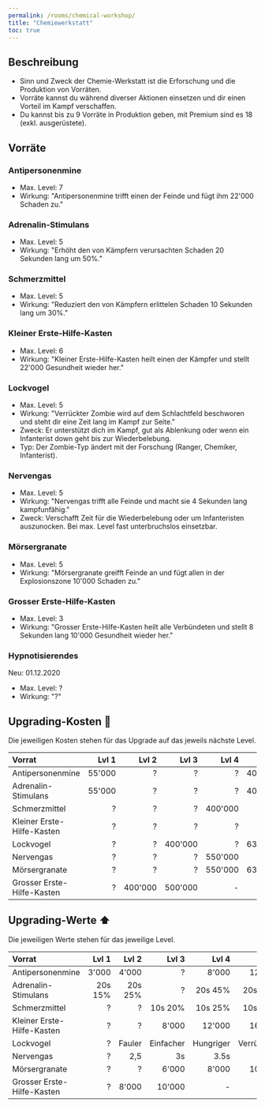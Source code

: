 ```yaml
---
permalink: /rooms/chemical-workshop/
title: "Chemiewerkstatt"
toc: true
---
```


## Beschreibung

* Sinn und Zweck der Chemie-Werkstatt ist die Erforschung und die Produktion von Vorräten. 
* Vorräte kannst du während diverser Aktionen einsetzen und dir einen Vorteil im Kampf verschaffen.
* Du kannst bis zu 9 Vorräte in Produktion geben, mit Premium sind es 18 (exkl. ausgerüstete).

## Vorräte

### Antipersonenmine

* Max. Level: 7
* Wirkung: "Antipersonenmine trifft einen der Feinde und fügt ihm 22'000 Schaden zu."

### Adrenalin-Stimulans

* Max. Level: 5
* Wirkung: "Erhöht den von Kämpfern verursachten Schaden 20 Sekunden lang um 50%."

### Schmerzmittel

* Max. Level: 5
* Wirkung: "Reduziert den von Kämpfern erlittelen Schaden 10 Sekunden lang um 30%."

### Kleiner Erste-Hilfe-Kasten

* Max. Level: 6
* Wirkung: "Kleiner Erste-Hilfe-Kasten heilt einen der Kämpfer und stellt 22'000 Gesundheit wieder her."

### Lockvogel

* Max. Level: 5
* Wirkung: "Verrückter Zombie wird auf dem Schlachtfeld beschworen und steht dir eine Zeit lang im Kampf zur Seite."
* Zweck: Er unterstützt dich im Kampf, gut als Ablenkung oder wenn ein Infanterist down geht bis zur Wiederbelebung.
* Typ: Der Zombie-Typ ändert mit der Forschung (Ranger, Chemiker, Infanterist).

### Nervengas

* Max. Level: 5
* Wirkung: "Nervengas trifft alle Feinde und macht sie 4 Sekunden lang kampfunfähig."
* Zweck: Verschafft Zeit für die Wiederbelebung oder um Infanteristen auszunocken. Bei max. Level fast unterbruchslos einsetzbar.

### Mörsergranate

* Max. Level: 5
* Wirkung: "Mörsergranate greifft Feinde an und fügt allen in der Explosionszone 10'000 Schaden zu."

### Grosser Erste-Hilfe-Kasten

* Max. Level: 3
* Wirkung: "Grosser Erste-Hilfe-Kasten heilt alle Verbündeten und stellt 8 Sekunden lang 10'000 Gesundheit wieder her."

### Hypnotisierendes 

Neu: 01.12.2020
* Max. Level: ?
* Wirkung: "?"



## Upgrading-Kosten :pill:

Die jeweiligen Kosten stehen für das Upgrade auf das jeweils nächste Level.

| Vorrat					 | Lvl 1     | Lvl 2     | Lvl 3     | Lvl 4     | Lvl 5     | Lvl 6     | Lvl 7     |
|:-------------------------- | ---------:| ---------:| ---------:| ---------:| ---------:| ---------:| ---------:|
| Antipersonenmine           |    55'000 |         ? |         ? |        ?  |  400'000  |         ? |   800'000 |
| Adrenalin-Stimulans        |    55'000 |         ? |         ? |        ?  |  400'000  |         - |         - |
| Schmerzmittel              |         ? |         ? |         ? |  400'000  |        ?  |         - |         - |
| Kleiner Erste-Hilfe-Kasten |         ? |         ? |         ? |        ?  |        ?  |   800'000 |         - |
| Lockvogel                  |         ? |         ? |   400'000 |        ?  |  630'000  |         - |         - |
| Nervengas                  |         ? |         ? |         ? |  550'000  |        ?  |         - |         - |
| Mörsergranate              |         ? |         ? |         ? |  550'000  |  630'000  |         - |         - |
| Grosser Erste-Hilfe-Kasten |         ? |   400'000 |   500'000 |        -  |        -  |         - |         - |


## Upgrading-Werte :arrow_up:

Die jeweiligen Werte stehen für das jeweilige Level.

| Vorrat					 | Lvl 1     |Lvl 2     | Lvl 3     | Lvl 4     | Lvl 5     | Lvl 6     | Lvl 7     |
|:-------------------------- | ---------:|---------:| ---------:| ---------:| ---------:| ---------:| ---------:|
| Antipersonenmine           |     3'000 |    4'000 |         ? |     8'000 |    12'000 |    16'000 |    22'000 |
| Adrenalin-Stimulans        |   20s 15% |  20s 25% |         ? |   20s 45% |   20s 50% |         - |         - |
| Schmerzmittel              |         ? |        ? |   10s 20% |   10s 25% |   10s 30% |         - |         - |
| Kleiner Erste-Hilfe-Kasten |         ? |        ? |     8'000 |    12'000 |    16'000 |    22'000 |         - |
| Lockvogel                  |         ? |   Fauler | Einfacher | Hungriger |Verrückter |         - |         - |
| Nervengas                  |         ? |      2,5 |        3s |      3.5s |        4s |         - |         - |
| Mörsergranate              |         ? |        ? |     6'000 |     8'000 |    10'000 |         - |         - |
| Grosser Erste-Hilfe-Kasten |         ? |    8'000 |    10'000 |         - |         - |         - |         - |